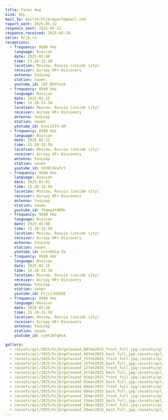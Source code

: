 ```yaml
---
title: Голос Анд
kind: QSL
mail_to: mailto:hcjbraport@gmail.com
report_sent: 2025-05-12
responce_sent: 2025-05-21
responce_received: 2025-05-29
serie: hcjb_ru
receptions:
  - frequency: 9500 kHz
    language: Russian
    date: 2025-02-08
    time: 15.28-15.58
    location: Moscow, Russia (inside city)
    receiver: Airspy HF+ Discovery
    antenna: YouLoop
    station: nauen
    youtube_id: C8F_BhXYosk
  - frequency: 9500 kHz
    language: Russian
    date: 2025-02-15
    time: 15.28-15.58
    location: Moscow, Russia (inside city)
    receiver: Airspy HF+ Discovery
    antenna: YouLoop
    station: nauen
    youtube_id: GcnLCEth-nM
  - frequency: 9500 kHz
    language: Russian
    date: 2025-02-22
    time: 15.28-15.58
    location: Moscow, Russia (inside city)
    receiver: Airspy HF+ Discovery
    antenna: YouLoop
    station: nauen
    youtube_id: CKVRl3VafcY
  - frequency: 9500 kHz
    language: Russian
    date: 2025-03-01
    time: 15.28-15.58
    location: Moscow, Russia (inside city)
    receiver: Airspy HF+ Discovery
    antenna: YouLoop
    station: nauen
    youtube_id: 7kqmq3YdKMo
  - frequency: 9500 kHz
    language: Russian
    date: 2025-03-08
    time: 15.28-15.58
    location: Moscow, Russia (inside city)
    receiver: Airspy HF+ Discovery
    antenna: YouLoop
    station: nauen
    youtube_id: cvtn9dig-IU
  - frequency: 9500 kHz
    language: Russian
    date: 2025-03-15
    time: 15.28-15.58
    location: Moscow, Russia (inside city)
    receiver: Airspy HF+ Discovery
    antenna: YouLoop
    station: nauen
    youtube_id: FYjLtJhQ4SE
  - frequency: 9500 kHz
    language: Russian
    date: 2025-03-29
    time: 15.28-15.58
    location: Moscow, Russia (inside city)
    receiver: Airspy HF+ Discovery
    antenna: YouLoop
    station: nauen
    youtube_id: xjmYZefqRvA

gallery:
  - /assets/qsl/2025/hcjb/golosand_08feb2025_front_full.jpg:/assets/qsl/2025/hcjb/golosand_08feb2025_front_small.jpg
  - /assets/qsl/2025/hcjb/golosand_08feb2025_back_full.jpg:/assets/qsl/2025/hcjb/golosand_08feb2025_back_small.jpg
  - /assets/qsl/2025/hcjb/golosand_15feb2025_front_full.jpg:/assets/qsl/2025/hcjb/golosand_15feb2025_front_small.jpg
  - /assets/qsl/2025/hcjb/golosand_15feb2025_back_full.jpg:/assets/qsl/2025/hcjb/golosand_15feb2025_back_small.jpg
  - /assets/qsl/2025/hcjb/golosand_22feb2025_front_full.jpg:/assets/qsl/2025/hcjb/golosand_22feb2025_front_small.jpg
  - /assets/qsl/2025/hcjb/golosand_22feb2025_back_full.jpg:/assets/qsl/2025/hcjb/golosand_22feb2025_back_small.jpg
  - /assets/qsl/2025/hcjb/golosand_01mar2025_front_full.jpg:/assets/qsl/2025/hcjb/golosand_01mar2025_front_small.jpg
  - /assets/qsl/2025/hcjb/golosand_01mar2025_back_full.jpg:/assets/qsl/2025/hcjb/golosand_01mar2025_back_small.jpg
  - /assets/qsl/2025/hcjb/golosand_08mar2025_front_full.jpg:/assets/qsl/2025/hcjb/golosand_08mar2025_front_small.jpg
  - /assets/qsl/2025/hcjb/golosand_08mar2025_back_full.jpg:/assets/qsl/2025/hcjb/golosand_08mar2025_back_small.jpg
  - /assets/qsl/2025/hcjb/golosand_15mar2025_front_full.jpg:/assets/qsl/2025/hcjb/golosand_15mar2025_front_small.jpg
  - /assets/qsl/2025/hcjb/golosand_15mar2025_back_full.jpg:/assets/qsl/2025/hcjb/golosand_15mar2025_back_small.jpg
  - /assets/qsl/2025/hcjb/golosand_29mar2025_front_full.jpg:/assets/qsl/2025/hcjb/golosand_29mar2025_front_small.jpg
  - /assets/qsl/2025/hcjb/golosand_29mar2025_back_full.jpg:/assets/qsl/2025/hcjb/golosand_29mar2025_back_small.jpg
---
```

